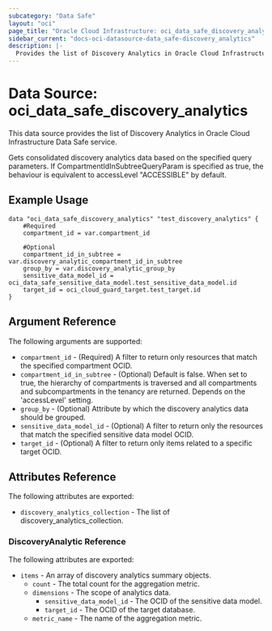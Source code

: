 ```yaml
---
subcategory: "Data Safe"
layout: "oci"
page_title: "Oracle Cloud Infrastructure: oci_data_safe_discovery_analytics"
sidebar_current: "docs-oci-datasource-data_safe-discovery_analytics"
description: |-
  Provides the list of Discovery Analytics in Oracle Cloud Infrastructure Data Safe service
---
```


# Data Source: oci_data_safe_discovery_analytics
This data source provides the list of Discovery Analytics in Oracle Cloud Infrastructure Data Safe service.

Gets consolidated discovery analytics data based on the specified query parameters.
If CompartmentIdInSubtreeQueryParam is specified as true, the behaviour
is equivalent to accessLevel "ACCESSIBLE" by default.


## Example Usage

```hcl
data "oci_data_safe_discovery_analytics" "test_discovery_analytics" {
	#Required
	compartment_id = var.compartment_id

	#Optional
	compartment_id_in_subtree = var.discovery_analytic_compartment_id_in_subtree
	group_by = var.discovery_analytic_group_by
	sensitive_data_model_id = oci_data_safe_sensitive_data_model.test_sensitive_data_model.id
	target_id = oci_cloud_guard_target.test_target.id
}
```

## Argument Reference

The following arguments are supported:

* `compartment_id` - (Required) A filter to return only resources that match the specified compartment OCID.
* `compartment_id_in_subtree` - (Optional) Default is false. When set to true, the hierarchy of compartments is traversed and all compartments and subcompartments in the tenancy are returned. Depends on the 'accessLevel' setting. 
* `group_by` - (Optional) Attribute by which the discovery analytics data should be grouped.
* `sensitive_data_model_id` - (Optional) A filter to return only the resources that match the specified sensitive data model OCID.
* `target_id` - (Optional) A filter to return only items related to a specific target OCID.


## Attributes Reference

The following attributes are exported:

* `discovery_analytics_collection` - The list of discovery_analytics_collection.

### DiscoveryAnalytic Reference

The following attributes are exported:

* `items` - An array of discovery analytics summary objects.
	* `count` - The total count for the aggregation metric.
	* `dimensions` - The scope of analytics data.
		* `sensitive_data_model_id` - The OCID of the sensitive data model.
		* `target_id` - The OCID of the target database.
	* `metric_name` - The name of the aggregation metric.

